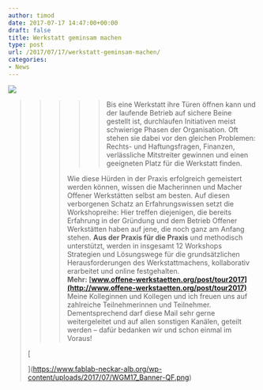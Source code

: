 ```yaml
---
author: timod
date: 2017-07-17 14:47:00+00:00
draft: false
title: Werkstatt geminsam machen
type: post
url: /2017/07/17/werkstatt-geminsam-machen/
categories:
- News
---
```

















[![](https://www.fablab-neckar-alb.org/wp-content/uploads/2017/07/WGM17_Banner-QF-1024x538.png)
](https://www.fablab-neckar-alb.org/wp-content/uploads/2017/07/WGM17_Banner-QF.png)



















<blockquote>

> 
> <blockquote>

>> 
>> 

>> 
>> 

>> 
>> 

>> 
>> 

>> 
>> 

>> 
>> 

>> 
>> <blockquote>Bis eine Werkstatt ihre Türen öffnen kann und der laufende Betrieb auf sichere Beine gestellt ist, durchlaufen Initiativen meist schwierige Phasen der Organisation. Oft stehen sie dabei vor den gleichen Problemen: Rechts- und Haftungsfragen, Finanzen, verlässliche Mitstreiter gewinnen und einen geeigneten Platz für die Werkstatt finden.   
Wie diese Hürden in der Praxis erfolgreich gemeistert werden können, wissen die Macherinnen und Macher Offener Werkstätten selbst am besten. Auf diesen verborgenen Schatz an Erfahrungswissen setzt die Workshopreihe: Hier treffen diejenigen, die bereits Erfahrung in der Gründung und dem Betrieb Offener Werkstätten haben auf jene, die noch ganz am Anfang stehen. **Aus der Praxis für die Praxis** und methodisch unterstützt, werden in insgesamt 12 Workshops Strategien und Lösungswege für die grundsätzlichen Herausforderungen des Werkstattmachens, kollaborativ erarbeitet und online festgehalten.  
**Mehr: [www.offene-werkstaetten.org/post/tour2017](http://www.offene-werkstaetten.org/post/tour2017)**  
Meine Kolleginnen und Kollegen und ich freuen uns auf zahlreiche Teilnehmerinnen und Teilnehmer. Dementsprechend darf diese Mail sehr gerne weitergeleitet und auf allen sonstigen Kanälen, geteilt werden – dafür bedanken wir und schon einmal im Voraus!</blockquote>
>> 
>> 

>> 
>> 

>> 
>> 

>> 
>> 

>> 
>> 

>> 
>> 

>> 
>> </blockquote>
> 
> 
[

](https://www.fablab-neckar-alb.org/wp-content/uploads/2017/07/WGM17_Banner-QF.png)</blockquote>
